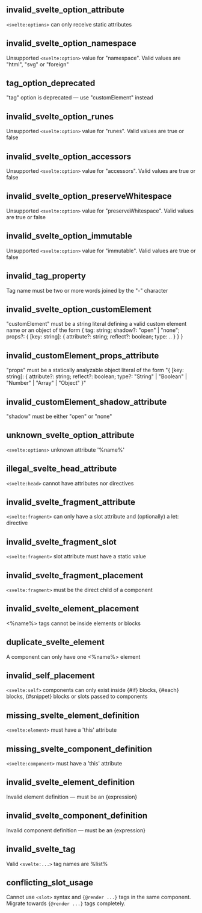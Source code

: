 ## invalid_svelte_option_attribute

`<svelte:options>` can only receive static attributes

## invalid_svelte_option_namespace

Unsupported `<svelte:option>` value for "namespace". Valid values are "html", "svg" or "foreign"

## tag_option_deprecated

"tag" option is deprecated — use "customElement" instead

## invalid_svelte_option_runes

Unsupported `<svelte:option>` value for "runes". Valid values are true or false

## invalid_svelte_option_accessors

Unsupported `<svelte:option>` value for "accessors". Valid values are true or false

## invalid_svelte_option_preserveWhitespace

Unsupported `<svelte:option>` value for "preserveWhitespace". Valid values are true or false

## invalid_svelte_option_immutable

Unsupported `<svelte:option>` value for "immutable". Valid values are true or false

## invalid_tag_property

Tag name must be two or more words joined by the "-" character

## invalid_svelte_option_customElement

"customElement" must be a string literal defining a valid custom element name or an object of the form { tag: string; shadow?: "open" | "none"; props?: { [key: string]: { attribute?: string; reflect?: boolean; type: .. } } }

## invalid_customElement_props_attribute

"props" must be a statically analyzable object literal of the form "{ [key: string]: { attribute?: string; reflect?: boolean; type?: "String" | "Boolean" | "Number" | "Array" | "Object" }"

## invalid_customElement_shadow_attribute

"shadow" must be either "open" or "none"

## unknown_svelte_option_attribute

`<svelte:options>` unknown attribute '%name%'

## illegal_svelte_head_attribute

`<svelte:head>` cannot have attributes nor directives

## invalid_svelte_fragment_attribute

`<svelte:fragment>` can only have a slot attribute and (optionally) a let: directive

## invalid_svelte_fragment_slot

`<svelte:fragment>` slot attribute must have a static value

## invalid_svelte_fragment_placement

`<svelte:fragment>` must be the direct child of a component

## invalid_svelte_element_placement

<%name%> tags cannot be inside elements or blocks

## duplicate_svelte_element

A component can only have one <%name%> element

## invalid_self_placement

`<svelte:self>` components can only exist inside {#if} blocks, {#each} blocks, {#snippet} blocks or slots passed to components

## missing_svelte_element_definition

`<svelte:element>` must have a 'this' attribute

## missing_svelte_component_definition

`<svelte:component>` must have a 'this' attribute

## invalid_svelte_element_definition

Invalid element definition — must be an {expression}

## invalid_svelte_component_definition

Invalid component definition — must be an {expression}

## invalid_svelte_tag

Valid `<svelte:...>` tag names are %list%

## conflicting_slot_usage

Cannot use `<slot>` syntax and `{@render ...}` tags in the same component. Migrate towards `{@render ...}` tags completely.
